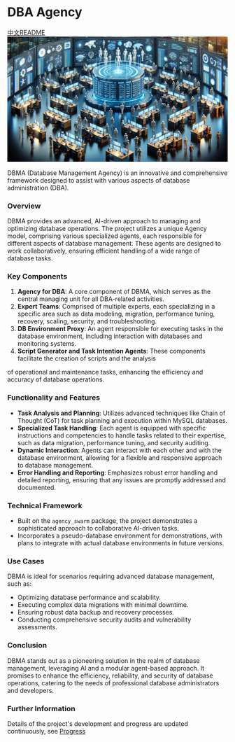 # DBA Agency
[中文README](https://github.com/dcstrange/DBMA/blob/main/README_CN.md)
![cover](./figures/cover.png)

DBMA (Database Management Agency) is an innovative and comprehensive framework designed to assist with various aspects of database administration (DBA). 
### Overview

DBMA provides an advanced, AI-driven approach to managing and optimizing database operations. The project utilizes a unique Agency model, comprising various specialized agents, each responsible for different aspects of database management. These agents are designed to work collaboratively, ensuring efficient handling of a wide range of database tasks.

### Key Components
1. **Agency for DBA**: A core component of DBMA, which serves as the central managing unit for all DBA-related activities.
2. **Expert Teams**: Comprised of multiple experts, each specializing in a specific area such as data modeling, migration, performance tuning, recovery, scaling, security, and troubleshooting.
3. **DB Environment Proxy**: An agent responsible for executing tasks in the database environment, including interaction with databases and monitoring systems.
4. **Script Generator and Task Intention Agents**: These components facilitate the creation of scripts and the analysis

of operational and maintenance tasks, enhancing the efficiency and accuracy of database operations.

### Functionality and Features
- **Task Analysis and Planning**: Utilizes advanced techniques like Chain of Thought (CoT) for task planning and execution within MySQL databases.
- **Specialized Task Handling**: Each agent is equipped with specific instructions and competencies to handle tasks related to their expertise, such as data migration, performance tuning, and security auditing.
- **Dynamic Interaction**: Agents can interact with each other and with the database environment, allowing for a flexible and responsive approach to database management.
- **Error Handling and Reporting**: Emphasizes robust error handling and detailed reporting, ensuring that any issues are promptly addressed and documented.

### Technical Framework
- Built on the `agency_swarm` package, the project demonstrates a sophisticated approach to collaborative AI-driven tasks.
- Incorporates a pseudo-database environment for demonstrations, with plans to integrate with actual database environments in future versions.

### Use Cases
DBMA is ideal for scenarios requiring advanced database management, such as:
- Optimizing database performance and scalability.
- Executing complex data migrations with minimal downtime.
- Ensuring robust data backup and recovery processes.
- Conducting comprehensive security audits and vulnerability assessments.

### Conclusion
DBMA stands out as a pioneering solution in the realm of database management, leveraging AI and a modular agent-based approach. It promises to enhance the efficiency, reliability, and security of database operations, catering to the needs of professional database administrators and developers.

### Further Information
Details of the project's development and progress are updated continuously, see [Progress](https://github.com/dcstrange/DBMA/blob/main/Progress.md)
